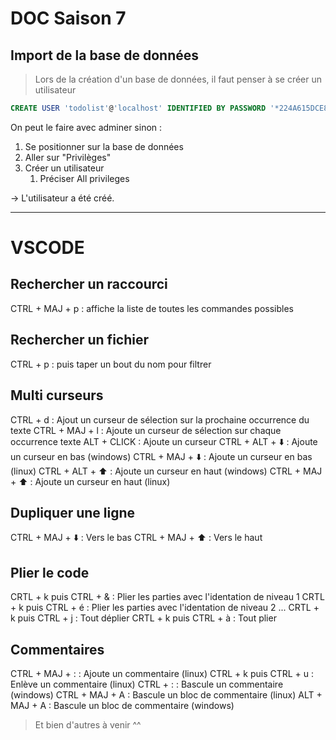 # DOC Saison 7

## Import de la base de données

> Lors de la création d'un base de données, il faut penser à se créer un utilisateur

```sql 
CREATE USER 'todolist'@'localhost' IDENTIFIED BY PASSWORD '*224A615DCE809B047A2EB221CB5CBED1FFD71FD5';
```

On peut le faire avec adminer sinon : 
1. Se positionner sur la base de données
2. Aller sur "Privilèges"
3. Créer un utilisateur
   1. Préciser All privileges 

-> L'utilisateur a été créé.



---
# VSCODE

## Rechercher un raccourci 
CTRL + MAJ + p : affiche la liste de toutes les commandes possibles

## Rechercher un fichier
CTRL + p : puis taper un bout du nom pour filtrer

## Multi curseurs
CTRL + d : Ajout un curseur de sélection sur la prochaine occurrence du texte
CTRL + MAJ + l : Ajoute un curseur de sélection sur chaque occurrence texte
ALT + CLICK : Ajoute un curseur
CTRL + ALT + ⬇️ : Ajoute un curseur en bas (windows)
CTRL + MAJ + ⬇️ : Ajoute un curseur en bas (linux)
CTRL + ALT + ⬆️ : Ajoute un curseur en haut (windows)
CTRL + MAJ + ⬆️ : Ajoute un curseur en haut (linux)

## Dupliquer une ligne
CTRL + MAJ + ⬇️ : Vers le bas
CTRL + MAJ + ⬆️ : Vers le haut

## Plier le code
CRTL + k puis CTRL + & : Plier les parties avec l'identation de niveau 1
CRTL + k puis CTRL + é : Plier les parties avec l'identation de niveau 2
...
CRTL + k puis CTRL + j : Tout déplier
CRTL + k puis CTRL + à : Tout plier

## Commentaires
CTRL + MAJ + : : Ajoute un commentaire (linux)
CTRL + k puis CTRL + u : Enlève un commentaire (linux)
CTRL + : : Bascule un commentaire (windows)
CTRL + MAJ + A : Bascule un bloc de commentaire (linux)
ALT + MAJ + A : Bascule un bloc de commentaire (windows)

> Et bien d'autres à venir ^^